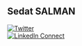 ## Sedat SALMAN

[![Twitter](https://img.shields.io/twitter/follow/sdtslmn?style=social)](https://twitter.com/sdtslmn)
</br>
[![LinkedIn Connect](https://img.shields.io/badge/%20-Connect-black?color=14171A&labelColor=212121&logo=linkedin&logoColor=ffcc80)](https://www.linkedin.com/in/sedatsalman/)


